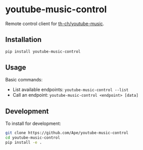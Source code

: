 # youtube-music-control

Remote control client for
[th-ch/youtube-music](https://github.com/th-ch/youtube-music).

## Installation

```bash
pip install youtube-music-control
```

## Usage

Basic commands:
- List available endpoints: `youtube-music-control --list`
- Call an endpoint: `youtube-music-control <endpoint> [data]`

## Development

To install for development:

```bash
git clone https://github.com/Ape/youtube-music-control
cd youtube-music-control
pip install -e .
```
